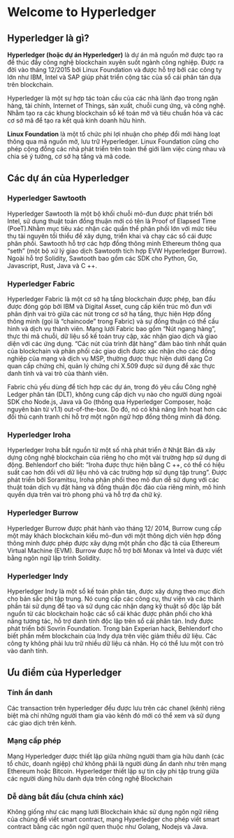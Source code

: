 # Welcome to Hyperledger
## Hyperledger là gì?

**Hyperledger (hoặc dự án Hyperledger)** là dự án mã nguồn mở được tạo ra để thúc đẩy công nghệ blockchain xuyên suốt ngành công nghiệp. Được ra đời vào tháng 12/2015 bởi Linux Foundation và được hỗ trợ bởi các công ty lớn như IBM, Intel và SAP giúp phát triển cộng tác của sổ cái phân tán dựa trên blockchain.

Hyperledger là một sự hợp tác toàn cầu của các nhà lãnh đạo trong ngân hàng, tài chính, Internet of Things, sản xuất, chuỗi cung ứng, và công nghệ. Nhằm tạo ra các khung blockchain sổ kế toán mở và tiêu chuẩn hóa và các cơ sở mã để tạo ra kết quả kinh doanh hữu hình.

**Linux Foundation** là một tổ chức phi lợi nhuận cho phép đổi mới hàng loạt thông qua mã nguồn mở, lưu trữ Hyperledger. Linux Foundation cũng cho phép cộng đồng các nhà phát triển trên toàn thế giới làm việc cùng nhau và chia sẻ ý tưởng, cơ sở hạ tầng và mã code.

## Các dự án của Hyperledger

### Hyperledger Sawtooth

Hyperledger Sawtooth là một bộ khối chuỗi mô-đun được phát triển bởi Intel, sử dụng thuật toán đồng thuận mới có tên là Proof of Elapsed Time (PoeT).Nhằm mục tiêu xác nhận các quần thể phân phối lớn với mức tiêu thụ tài nguyên tối thiểu để xây dựng, triển khai và chạy các sổ cái được phân phối. Sawtooth hỗ trợ các hợp đồng thông minh Ethereum thông qua “seth” (một bộ xử lý giao dịch Sawtooth tích hợp EVW Hyperledger Burrow). Ngoài hỗ trợ Solidity, Sawtooth bao gồm các SDK cho Python, Go, Javascript, Rust, Java và C ++.

### Hyperledger Fabric

Hyperledger Fabric là một cơ sở hạ tầng blockchain được phép, ban đầu được đóng góp bởi IBM và Digital Asset, cung cấp kiến ​​trúc mô đun với phân định vai trò giữa các nút trong cơ sở hạ tầng, thực hiện Hợp đồng thông minh (gọi là “chaincode” trong Fabric) và sự đồng thuận có thể cấu hình và dịch vụ thành viên. Mạng lưới Fabric bao gồm “Nút ngang hàng”, thực thi mã chuỗi, dữ liệu sổ kế toán truy cập, xác nhận giao dịch và giao diện với các ứng dụng. “Các nút của trình đặt hàng” đảm bảo tính nhất quán của blockchain và phân phối các giao dịch được xác nhận cho các đồng nghiệp của mạng và dịch vụ MSP, thường được thực hiện dưới dạng Cơ quan cấp chứng chỉ, quản lý chứng chỉ X.509 được sử dụng để xác thực danh tính và vai trò của thành viên.

Fabric chủ yếu dùng để tích hợp các dự án, trong đó yêu cầu Công nghệ Ledger phân tán (DLT), không cung cấp dịch vụ nào cho người dùng ngoài SDK cho Node.js, Java và Go (thông qua Hyperledger Composer, hoặc nguyên bản từ v1.1) out-of-the-box. Do đó, nó có khả năng linh hoạt hơn các đối thủ cạnh tranh chỉ hỗ trợ một ngôn ngữ hợp đồng thông minh đã đóng.

### Hyperledger Iroha

Hyperledger Iroha bắt nguồn từ một số nhà phát triển ở Nhật Bản đã xây dựng công nghệ blockchain của riêng họ cho một vài trường hợp sử dụng di động. Behlendorf cho biết: “Iroha được thực hiện bằng C ++, có thể có hiệu suất cao hơn đối với dữ liệu nhỏ và các trường hợp sử dụng tập trung”.  Được phát triển bởi Soramitsu, Iroha phân phối theo mô đun dễ sử dụng với các thuật toán dịch vụ đặt hàng và đồng thuận độc đáo của riêng mình, mô hình quyền dựa trên vai trò phong phú và hỗ trợ đa chữ ký.

### Hyperledger Burrow

Hyperledger Burrow được phát hành vào tháng 12/ 2014, Burrow cung cấp một máy khách blockchain kiểu mô-đun với một thông dịch viên hợp đồng thông minh được phép được xây dựng một phần cho đặc tả của Ethereum Virtual Machine (EVM). Burrow được hỗ trợ bởi Monax và Intel và được viết bằng ngôn ngữ lập trình Solidity.

### Hyperledger Indy 

Hyperledger Indy là một sổ kế toán phân tán, được xây dựng theo mục đích cho bản sắc phi tập trung. Nó cung cấp các công cụ, thư viện và các thành phần tái sử dụng để tạo và sử dụng các nhận dạng kỹ thuật số độc lập bắt nguồn từ các blockchain hoặc các sổ cái khác được phân phối cho khả năng tương tác, hỗ trợ danh tính độc lập trên sổ cái phân tán. Indy được phát triển bởi Sovrin Foundation. Trong bản Experian hack, Behlendorf cho biết phần mềm blockchain của Indy dựa trên việc giảm thiểu dữ liệu. Các công ty không phải lưu trữ nhiều dữ liệu cá nhân. Họ có thể lưu một con trỏ vào danh tính.

## Ưu điểm của Hyperledger

### Tính ẩn danh

Các transaction trên hyperledger đều được lưu trên các chanel (kênh) riêng biệt mà chỉ những người tham gia vào kênh đó mới có thể xem và sử dụng các giao dịch trên kênh.

### Mạng cấp phép

Mạng Hyperledger được thiết lập giữa những người tham gia hữu danh (các tổ chức, doanh ngiệp) chứ không phải là người dùng ẩn danh như trên mạng Ethereum hoặc Bitcoin. Hyperledger thiết lập sự tin cậy phi tập trung giữa các người dùng hữu danh dựa trên công nghệ Blockchain

### Dễ dàng bắt đầu (chưa chính xác)

Không giống như các mạng lưới Blockchain khác sử dụng ngôn ngữ riêng của chúng để viết smart contract, mạng Hyperledger cho phép viết smart contract bằng các ngôn ngữ quen thuộc như Golang, Nodejs và Java.

